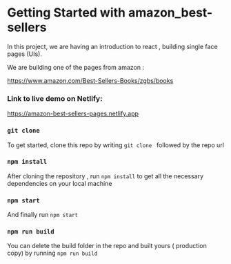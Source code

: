 # Getting Started with amazon_best-sellers


In this project, we are having an introduction to react , building single face pages (UIs).

We are building  one of the pages from  amazon :

https://www.amazon.com/Best-Sellers-Books/zgbs/books


### Link to live demo on Netlify:   

https://amazon-best-sellers-pages.netlify.app


### `git clone `

To get started, clone this repo by writing `git clone ` followed by the repo url


###  `npm install` 

 After cloning the repository , run `npm install` to get all the necessary dependencies on your local machine



###  `npm start`

And finally run `npm start`


###  `npm run build`

You can delete the build folder in the repo and built yours ( production copy) by running `npm run build`





